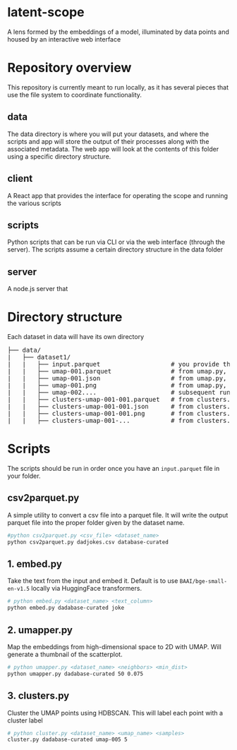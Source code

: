 # latent-scope
A lens formed by the embeddings of a model, illuminated by data points and housed by an interactive web interface 


# Repository overview
This repository is currently meant to run locally, as it has several pieces that use the file system to coordinate functionality.

## data
The data directory is where you will put your datasets, and where the scripts and app will store the output of their processes along with the associated metadata. The web app will look at the contents of this folder using a specific directory structure.

## client
A React app that provides the interface for operating the scope and running the various scripts 

## scripts
Python scripts that can be run via CLI or via the web interface (through the server). The scripts assume a certain directory structure in the data folder

## server
A node.js server that 


# Directory structure

Each dataset in data will have its own directory
<pre>
├── data/
|   ├── dataset1/
|   |   ├── input.parquet                   # you provide this file
|   |   ├── umap-001.parquet                # from umap.py, x,y coordinates
|   |   ├── umap-001.json                   # from umap.py, params used
|   |   ├── umap-001.png                    # from umap.py, thumbnail of plot
|   |   ├── umap-002....                    # subsequent runs increment
|   |   ├── clusters-umap-001-001.parquet   # from clusters.py, cluster labels
|   |   ├── clusters-umap-001-001.json      # from clusters.py, params used
|   |   ├── clusters-umap-001-001.png       # from clusters.py, thumbnail of plot
|   |   ├── clusters-umap-001-...           # from clusters.py, thumbnail of plot
</pre>

# Scripts
The scripts should be run in order once you have an `input.parquet` file in your folder.

## csv2parquet.py
A simple utility to convert a csv file into a parquet file. It will write the output parquet file into the proper folder given by the dataset name.

```bash
#python csv2parquet.py <csv_file> <dataset_name>
python csv2parquet.py dadjokes.csv database-curated
```

## 1. embed.py 
Take the text from the input and embed it. Default is to use `BAAI/bge-small-en-v1.5` locally via HuggingFace transformers.

```bash
# python embed.py <dataset_name> <text_column>
python embed.py dadabase-curated joke
```

## 2. umapper.py
Map the embeddings from high-dimensional space to 2D with UMAP. Will generate a thumbnail of the scatterplot.
```bash
# python umapper.py <dataset_name> <neighbors> <min_dist>
python umapper.py dadabase-curated 50 0.075 
```


## 3. clusters.py
Cluster the UMAP points using HDBSCAN. This will label each point with a cluster label
```bash
# python cluster.py <dataset_name> <umap_name> <samples>
cluster.py dadabase-curated umap-005 5
```

